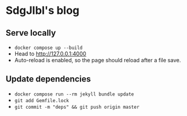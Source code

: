 # SdgJlbl's blog

## Serve locally

- `docker compose up --build`
- Head to http://127.0.0.1:4000
- Auto-reload is enabled, so the page should reload after a file save.

## Update dependencies

- `docker compose run --rm jekyll bundle update`
- `git add Gemfile.lock`
- `git commit -m "deps" && git push origin master`

